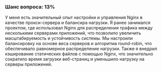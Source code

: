 ### Шанс вопроса: 13%

У меня есть значительный опыт настройки и управления Nginx в качестве прокси-сервера и балансира нагрузки. Я ранее занимался проектом, где использовал Nginx для распределения трафика между несколькими серверами приложений, что позволило увеличить масштабируемость и устойчивость системы. Мы настроили балансировку на основе веса серверов и алгоритма round-robin, что обеспечивало равномерное распределение нагрузки. Также я внедрил кэширование статических файлов с помощью Nginx, что значительно сократило время загрузки веб-страниц и уменьшило нагрузку на серверы приложений.